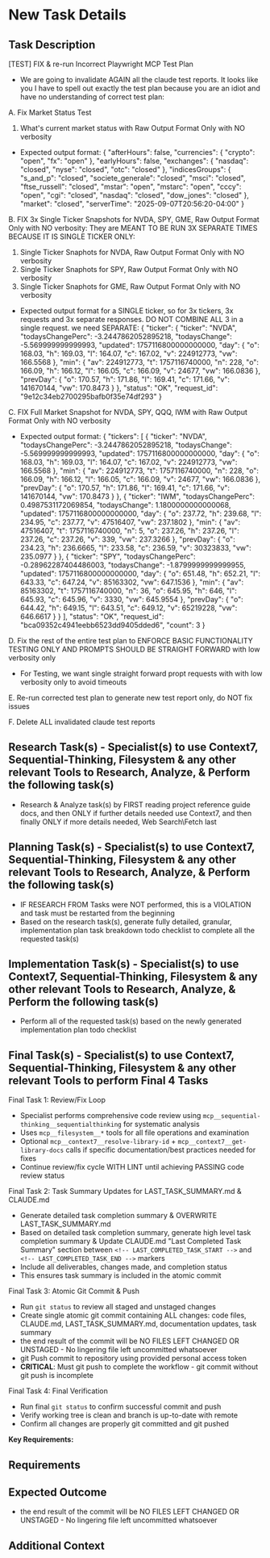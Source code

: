 # New Task Details

## Task Description

[TEST] FIX & re-run Incorrect Playwright MCP Test Plan

- We are going to invalidate AGAIN all the claude test reports. It looks like you I have to spell out exactly the test plan because you are an idiot and have no understanding of correct test plan:

A. Fix Market Status Test

1. What's current market status with Raw Output Format Only with NO verbosity

- Expected output format:
{
  "afterHours": false,
  "currencies": {
    "crypto": "open",
    "fx": "open"
  },
  "earlyHours": false,
  "exchanges": {
    "nasdaq": "closed",
    "nyse": "closed",
    "otc": "closed"
  },
  "indicesGroups": {
    "s_and_p": "closed",
    "societe_generale": "closed",
    "msci": "closed",
    "ftse_russell": "closed",
    "mstar": "open",
    "mstarc": "open",
    "cccy": "open",
    "cgi": "closed",
    "nasdaq": "closed",
    "dow_jones": "closed"
  },
  "market": "closed",
  "serverTime": "2025-09-07T20:56:20-04:00"
}

B. FIX 3x Single Ticker Snapshots for NVDA, SPY, GME, Raw Output Format Only with NO verbosity:  They are MEANT TO BE RUN 3X SEPARATE TIMES BECAUSE IT IS SINGLE TICKER ONLY:

1. Single Ticker Snaphots for NVDA, Raw Output Format Only with NO verbosity
2. Single Ticker Snaphots for SPY, Raw Output Format Only with NO verbosity
3. Single Ticker Snaphots for GME, Raw Output Format Only with NO verbosity

- Expected output format for a SINGLE ticker, so for 3x tickers, 3x requests and 3x separate responses.  DO NOT COMBINE ALL 3 in a single request.  we need SEPARATE:
{
  "ticker": {
    "ticker": "NVDA",
    "todaysChangePerc": -3.2447862052895218,
    "todaysChange": -5.569999999999993,
    "updated": 1757116800000000000,
    "day": {
      "o": 168.03,
      "h": 169.03,
      "l": 164.07,
      "c": 167.02,
      "v": 224912773,
      "vw": 166.5568
    },
    "min": {
      "av": 224912773,
      "t": 1757116740000,
      "n": 228,
      "o": 166.09,
      "h": 166.12,
      "l": 166.05,
      "c": 166.09,
      "v": 24677,
      "vw": 166.0836
    },
    "prevDay": {
      "o": 170.57,
      "h": 171.86,
      "l": 169.41,
      "c": 171.66,
      "v": 141670144,
      "vw": 170.8473
    }
  },
  "status": "OK",
  "request_id": "9e12c34eb2700295bafb0f35e74df293"
}

C. FIX Full Market Snapshot for NVDA, SPY, QQQ, IWM with Raw Output Format Only with NO verbosity

- Expected output format:
{
  "tickers": [
    {
      "ticker": "NVDA",
      "todaysChangePerc": -3.2447862052895218,
      "todaysChange": -5.569999999999993,
      "updated": 1757116800000000000,
      "day": {
        "o": 168.03,
        "h": 169.03,
        "l": 164.07,
        "c": 167.02,
        "v": 224912773,
        "vw": 166.5568
      },
      "min": {
        "av": 224912773,
        "t": 1757116740000,
        "n": 228,
        "o": 166.09,
        "h": 166.12,
        "l": 166.05,
        "c": 166.09,
        "v": 24677,
        "vw": 166.0836
      },
      "prevDay": {
        "o": 170.57,
        "h": 171.86,
        "l": 169.41,
        "c": 171.66,
        "v": 141670144,
        "vw": 170.8473
      }
    },
    {
      "ticker": "IWM",
      "todaysChangePerc": 0.4987531172069854,
      "todaysChange": 1.1800000000000068,
      "updated": 1757116800000000000,
      "day": {
        "o": 237.72,
        "h": 239.68,
        "l": 234.95,
        "c": 237.77,
        "v": 47516407,
        "vw": 237.1802
      },
      "min": {
        "av": 47516407,
        "t": 1757116740000,
        "n": 5,
        "o": 237.26,
        "h": 237.26,
        "l": 237.26,
        "c": 237.26,
        "v": 339,
        "vw": 237.3266
      },
      "prevDay": {
        "o": 234.23,
        "h": 236.6665,
        "l": 233.58,
        "c": 236.59,
        "v": 30323833,
        "vw": 235.0977
      }
    },
    {
      "ticker": "SPY",
      "todaysChangePerc": -0.28962287404486003,
      "todaysChange": -1.8799999999999955,
      "updated": 1757116800000000000,
      "day": {
        "o": 651.48,
        "h": 652.21,
        "l": 643.33,
        "c": 647.24,
        "v": 85163302,
        "vw": 647.1536
      },
      "min": {
        "av": 85163302,
        "t": 1757116740000,
        "n": 36,
        "o": 645.95,
        "h": 646,
        "l": 645.93,
        "c": 645.96,
        "v": 3330,
        "vw": 645.9554
      },
      "prevDay": {
        "o": 644.42,
        "h": 649.15,
        "l": 643.51,
        "c": 649.12,
        "v": 65219228,
        "vw": 646.6617
      }
    }
  ],
  "status": "OK",
  "request_id": "bca09352c4941eebb6523dd9405dded6",
  "count": 3
}

D. Fix the rest of the entire test plan to ENFORCE BASIC FUNCTIONALITY TESTING ONLY AND PROMPTS SHOULD BE STRAIGHT FORWARD with low verbosity only

- For Testing, we want single straight forward propt requests with with low verbosity only to avoid timeouts

E. Re-run corrected test plan to generate new test report only, do NOT fix issues

F. Delete ALL invalidated claude test reports

## Research Task(s) - Specialist(s) to use Context7, Sequential-Thinking, Filesystem & any other relevant Tools to Research, Analyze, & Perform the following task(s)

- Research & Analyze task(s) by FIRST reading project reference guide docs, and then ONLY if further details needed use Context7, and then finally ONLY if more details needed, Web Search\Fetch last

## Planning Task(s) - Specialist(s) to use Context7, Sequential-Thinking, Filesystem & any other relevant Tools to Research, Analyze, & Perform the following task(s)

- IF RESEARCH FROM Tasks were NOT performed, this is a VIOLATION and task must be restarted from the beginning
- Based on the research task(s), generate fully detailed, granular, implementation plan task breakdown todo checklist to complete all the requested task(s)

## Implementation Task(s) - Specialist(s) to use Context7, Sequential-Thinking, Filesystem & any other relevant Tools to Research, Analyze, & Perform the following task(s)

- Perform all of the requested task(s) based on the newly generated implementation plan todo checklist

## Final Task(s) - Specialist(s) to use Context7, Sequential-Thinking, Filesystem & any other relevant Tools to perform Final 4 Tasks

Final Task 1: Review/Fix Loop

- Specialist performs comprehensive code review using `mcp__sequential-thinking__sequentialthinking` for systematic analysis
- Uses `mcp__filesystem__*` tools for all file operations and examination
- Optional `mcp__context7__resolve-library-id` + `mcp__context7__get-library-docs` calls if specific documentation/best practices needed for fixes
- Continue review/fix cycle WITH LINT until achieving PASSING code review status

Final Task 2: Task Summary Updates for LAST_TASK_SUMMARY.md & CLAUDE.md

- Generate detailed task completion summary & OVERWRITE LAST_TASK_SUMMARY.md
- Based on detailed task completion summary, generate high level task completion summary & Update CLAUDE.md "Last Completed Task Summary" section between `<!-- LAST_COMPLETED_TASK_START -->` and `<!-- LAST_COMPLETED_TASK_END -->` markers
- Include all deliverables, changes made, and completion status
- This ensures task summary is included in the atomic commit

Final Task 3: Atomic Git Commit & Push

- Run `git status` to review all staged and unstaged changes
- Create single atomic git commit containing ALL changes: code files, CLAUDE.md, LAST_TASK_SUMMARY.md, documentation updates, task summary
- the end result of the commit will be NO FILES LEFT CHANGED OR UNSTAGED - No lingering file left uncommitted whatsoever
- git Push commit to repository using provided personal access token
- **CRITICAL**: Must git push to complete the workflow - git commit without git push is incomplete

Final Task 4: Final Verification

- Run final `git status` to confirm successful commit and push
- Verify working tree is clean and branch is up-to-date with remote
- Confirm all changes are properly git committed and git pushed

**Key Requirements:**

## Requirements

## Expected Outcome

- the end result of the commit will be NO FILES LEFT CHANGED OR UNSTAGED - No lingering file left uncommitted whatsoever

## Additional Context
